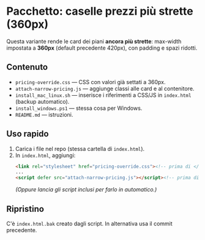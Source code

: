 # Pacchetto: caselle prezzi più strette (360px)

Questa variante rende le card dei piani **ancora più strette**: max-width impostata a **360px** (default precedente 420px),
con padding e spazi ridotti.

## Contenuto
- `pricing-override.css` — CSS con valori già settati a 360px.
- `attach-narrow-pricing.js` — aggiunge classi alle card e al contenitore.
- `install_mac_linux.sh` — inserisce i riferimenti a CSS/JS in `index.html` (backup automatico).
- `install_windows.ps1` — stessa cosa per Windows.
- `README.md` — istruzioni.

## Uso rapido
1) Carica i file nel repo (stessa cartella di `index.html`).  
2) In `index.html`, aggiungi:
   ```html
   <link rel="stylesheet" href="pricing-override.css"><!-- prima di </head> -->
   ...
   <script defer src="attach-narrow-pricing.js"></script><!-- prima di </body> -->
   ```
   *(Oppure lancia gli script inclusi per farlo in automatico.)*

## Ripristino
C'è `index.html.bak` creato dagli script. In alternativa usa il commit precedente.

